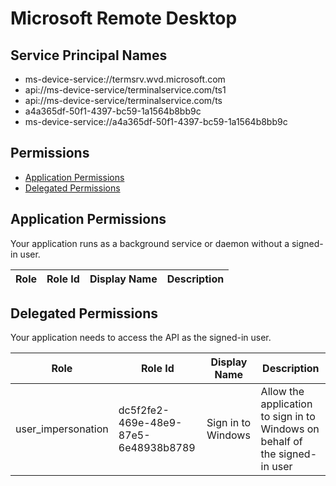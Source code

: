 # Microsoft Remote Desktop
## Service Principal Names
- ms-device-service://termsrv.wvd.microsoft.com
- api://ms-device-service/terminalservice.com/ts1
- api://ms-device-service/terminalservice.com/ts
- a4a365df-50f1-4397-bc59-1a1564b8bb9c
- ms-device-service://a4a365df-50f1-4397-bc59-1a1564b8bb9c

 ## Permissions
- [Application Permissions](#application-permissions)
- [Delegated Permissions](#delegated-permissions)

## Application Permissions
Your application runs as a background service or daemon without a signed-in user.

| Role | Role Id | Display Name | Description |
|---|---|---|---|

## Delegated Permissions
Your application needs to access the API as the signed-in user. 

| Role | Role Id | Display Name | Description |
|---|---|---|---|
| user_impersonation | dc5f2fe2-469e-48e9-87e5-6e48938b8789 | Sign in to Windows | Allow the application to sign in to Windows on behalf of the signed-in user |

